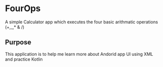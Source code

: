 # FourOps
A simple Calculator app which executes the four basic arithmatic operations (+,_,* & /) 

## Purpose
This application is to help me learn more about Andorid app UI using XML and practice Kotlin
